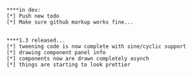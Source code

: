     ****in dev:
    [*] Push new todo
    [*] Make sure github markup works fine...
    
    
    ****1.3 released...
    [*] tweening code is now complete with sine/cyclic support
    [*] drawing component panel info
    [*] components now are drawn completely asynch
    [*] things are starting to look prettier

